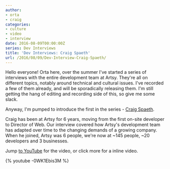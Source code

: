 ```yaml
---
author:
- orta
- craig
categories:
- culture
- video
- interview
date: 2016-08-09T00:00:00Z
series: Dev Interviews
title: 'Dev Interviews: Craig Spaeth'
url: /2016/08/09/Dev-Interview-Craig-Spaeth/
---
```


Hello everyone! Orta here, over the summer I've started a series of interviews with the entire development team at Artsy. They're all on different topics, notably around technical and cultural issues. I've recorded a few of them already, and will be sporadically releasing them. I'm still getting the hang of editing and recording side of this, so give me some slack.    

Anyway, I'm pumped to introduce the first in the series - [Craig Spaeth](http://craigspaeth.com/). 

Craig has been at Artsy for 6 years, moving from the first on-site developer to Director of Web. Our interview covered how Artsy's development team has adapted over time to the changing demands of a growing company. When he joined, Artsy was 6 people, we're now at ~145 people, ~20 developers and 3 businesses.

Jump [to YouTube](https://www.youtube.com/watch?v=-0WK1Ebis3M) for the video, or click more for a inline video.

<!--more-->

{% youtube -0WK1Ebis3M %}
